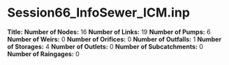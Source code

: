 # Session66_InfoSewer_ICM.inp
**Title:** 
**Number of Nodes:** 16
**Number of Links:** 19
**Number of Pumps:** 6
**Number of Weirs:** 0
**Number of Orifices:** 0
**Number of Outfalls:** 1
**Number of Storages:** 4
**Number of Outlets:** 0
**Number of Subcatchments:** 0
**Number of Raingages:** 0
